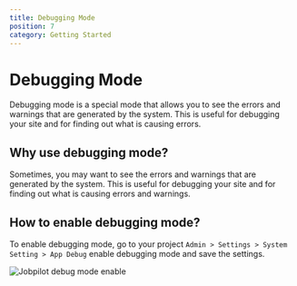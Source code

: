 ```yaml
---
title: Debugging Mode
position: 7
category: Getting Started
---
```


# Debugging Mode

Debugging mode is a special mode that allows you to see the errors and warnings that are generated by the system. This is useful for debugging your site and for finding out what is causing errors.

## Why use debugging mode?

Sometimes, you may want to see the errors and warnings that are generated by the system. This is useful for debugging your site and for finding out what is causing errors and warnings.

## How to enable debugging mode?

To enable debugging mode, go to your project ```Admin > Settings > System Setting > App Debug``` enable debugging mode and save the settings.

![Jobpilot debug mode enable](/docs/schooling/debug.png)
